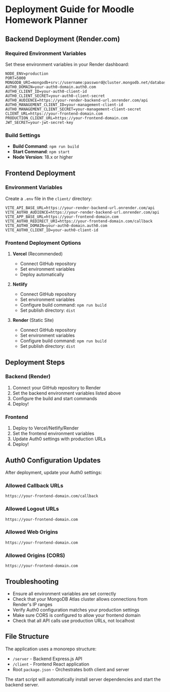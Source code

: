 # Deployment Guide for Moodle Homework Planner

## Backend Deployment (Render.com)

### Required Environment Variables

Set these environment variables in your Render dashboard:

```
NODE_ENV=production
PORT=5000
MONGODB_URI=mongodb+srv://username:password@cluster.mongodb.net/database_name
AUTH0_DOMAIN=your-auth0-domain.auth0.com
AUTH0_CLIENT_ID=your-auth0-client-id
AUTH0_CLIENT_SECRET=your-auth0-client-secret
AUTH0_AUDIENCE=https://your-render-backend-url.onrender.com/api
AUTH0_MANAGEMENT_CLIENT_ID=your-management-client-id
AUTH0_MANAGEMENT_CLIENT_SECRET=your-management-client-secret
CLIENT_URL=https://your-frontend-domain.com
PRODUCTION_CLIENT_URL=https://your-frontend-domain.com
JWT_SECRET=your-jwt-secret-key
```

### Build Settings

- **Build Command**: `npm run build`
- **Start Command**: `npm start`
- **Node Version**: 18.x or higher

## Frontend Deployment

### Environment Variables

Create a `.env` file in the `client/` directory:

```
VITE_API_BASE_URL=https://your-render-backend-url.onrender.com/api
VITE_AUTH0_AUDIENCE=https://your-render-backend-url.onrender.com/api
VITE_APP_BASE_URL=https://your-frontend-domain.com
VITE_AUTH0_REDIRECT_URI=https://your-frontend-domain.com/callback
VITE_AUTH0_DOMAIN=your-auth0-domain.auth0.com
VITE_AUTH0_CLIENT_ID=your-auth0-client-id
```

### Frontend Deployment Options

1. **Vercel** (Recommended)
   - Connect GitHub repository
   - Set environment variables
   - Deploy automatically

2. **Netlify**
   - Connect GitHub repository
   - Set environment variables
   - Configure build command: `npm run build`
   - Set publish directory: `dist`

3. **Render** (Static Site)
   - Connect GitHub repository
   - Set environment variables
   - Configure build command: `npm run build`
   - Set publish directory: `dist`

## Deployment Steps

### Backend (Render)
1. Connect your GitHub repository to Render
2. Set the backend environment variables listed above
3. Configure the build and start commands
4. Deploy!

### Frontend
1. Deploy to Vercel/Netlify/Render
2. Set the frontend environment variables
3. Update Auth0 settings with production URLs
4. Deploy!

## Auth0 Configuration Updates

After deployment, update your Auth0 settings:

### Allowed Callback URLs
```
https://your-frontend-domain.com/callback
```

### Allowed Logout URLs
```
https://your-frontend-domain.com
```

### Allowed Web Origins
```
https://your-frontend-domain.com
```

### Allowed Origins (CORS)
```
https://your-frontend-domain.com
```

## Troubleshooting

- Ensure all environment variables are set correctly
- Check that your MongoDB Atlas cluster allows connections from Render's IP ranges
- Verify Auth0 configuration matches your production settings
- Make sure CORS is configured to allow your frontend domain
- Check that all API calls use production URLs, not localhost

## File Structure

The application uses a monorepo structure:
- `/server` - Backend Express.js API
- `/client` - Frontend React application
- Root `package.json` - Orchestrates both client and server

The start script will automatically install server dependencies and start the backend server.
